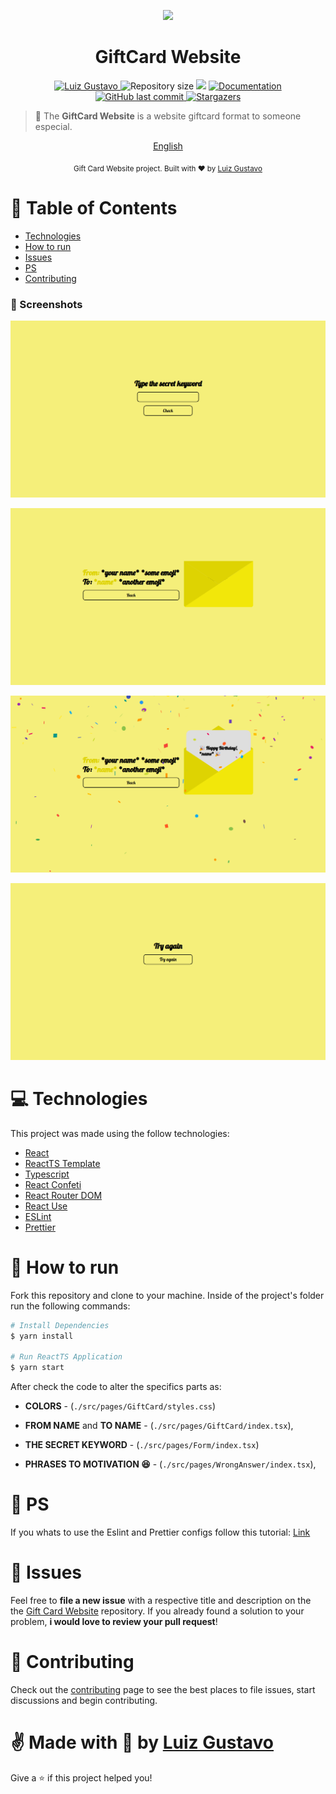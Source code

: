 <p align="center">
   <img src="https://cdn.shopify.com/s/files/1/1061/1924/products/4_large.png?v=1571606116" width="150"/>
</p>

<h1 align="center">GiftCard Website</h1>

<p align="center">
	<a href="https://www.linkedin.com/in/luiz-gustavo-56146b1a5/">
      <img alt="Luiz Gustavo" src="https://img.shields.io/badge/-LuizGustavo-f5ef7a?style=flat&logo=Linkedin&logoColor=white" />
   </a>
  <img alt="Repository size" src="https://img.shields.io/github/repo-size/tonicprism/gift-card-website?color=f5ef7a">

  <img src="https://img.shields.io/badge/version-1.0.0-f5ef7a.svg?cacheSeconds=2592000" />
  <a href="https://github.com/tonicprism/gift-card-website/#readme">
    <img alt="Documentation" src="https://img.shields.io/badge/documentation-yes-f5ef7a.svg" target="_blank" />
  </a>
   <a href="https://github.com/tonicprism/gift-card-website/commits/master">
      <img alt="GitHub last commit" src="https://img.shields.io/github/last-commit/tonicprism/gift-card-website?color=f5ef7a">
  </a>
   <a href="https://github.com/tonicprism/gift-card-website/stargazers">
      <img alt="Stargazers" src="https://img.shields.io/github/stars/tonicprism/gift-card-website?color=f5ef7a&logo=github">
   </a>
</p>

> 🎉 The **GiftCard Website** is a website giftcard format to someone especial.

<p align="center">
    <a href="README.md">English</a>
</p>

<div align="center">
  <sub>Gift Card Website project. Built with ❤︎ by
    <a href="https://github.com/tonicprism">Luiz Gustavo</a>
  </sub>
</div>

# :pushpin: Table of Contents

- [Technologies](#computer-technologies)
- [How to run](#construction_worker-how-to-run)
- [Issues](#bug-issues)
- [PS](#monocle_face-ps)
- [Contributing](#tada-contributing)

### 📸 Screenshots

<p align="center">
   <img src="./.github/keyword-screenshot.png" />
</p>
<p align="center">
   <img src="./.github/letter-close-screenshot.png" />
</p>
<p align="center">
   <img src="./.github/letter-open-screenshot.png" />
</p>
<p align="center">
   <img src="./.github/error-screenshot.png" />
</p>

# :computer: Technologies

This project was made using the follow technologies:

- [React](https://reactnative.dev/)
- [ReactTS Template](https://github.com/microsoft/TypeScript-React-Starter)
- [Typescript](https://www.typescriptlang.org)
- [React Confeti](https://www.npmjs.com/package/react-confetti)
- [React Router DOM](https://www.npmjs.com/package/react-router-dom)
- [React Use](https://www.npmjs.com/package/react-use)
- [ESLint](https://www.npmjs.com/package/eslint)
- [Prettier](https://www.npmjs.com/package/eslint)

# :construction_worker: How to run

Fork this repository and clone to your machine. Inside of the project's folder run the following commands:

```sh
# Install Dependencies
$ yarn install

# Run ReactTS Application
$ yarn start
```

After check the code to alter the specifics parts as:

- **COLORS** - (`./src/pages/GiftCard/styles.css`)

- **FROM NAME** and **TO NAME** - (`./src/pages/GiftCard/index.tsx`),

- **THE SECRET KEYWORD** - (`./src/pages/Form/index.tsx`)

- **PHRASES TO MOTIVATION 😆** - (`./src/pages/WrongAnswer/index.tsx`),

# 🧐 PS

If you whats to use the Eslint and Prettier configs follow this tutorial:
[Link](https://dev.to/christiantld/configurando-um-projeto-react-com-typescript-3kg)

# :bug: Issues

Feel free to **file a new issue** with a respective title and description on the the [Gift Card Website](https://github.com/tonicprism/gift-card-website/issues) repository. If you already found a solution to your problem, **i would love to review your pull request**!

# :tada: Contributing

Check out the [contributing](./CONTRIBUTING.md) page to see the best places to file issues, start discussions and begin contributing.

# ✌ Made with 💙 by [Luiz Gustavo](https://github.com/tonicprism/)

Give a ⭐️ if this project helped you!
